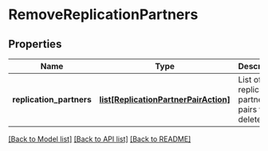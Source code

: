 # RemoveReplicationPartners

## Properties
Name | Type | Description | Notes
------------ | ------------- | ------------- | -------------
**replication_partners** | [**list[ReplicationPartnerPairAction]**](ReplicationPartnerPairAction.md) | List of replication partner pairs to be deleted | 

[[Back to Model list]](../README.md#documentation-for-models) [[Back to API list]](../README.md#documentation-for-api-endpoints) [[Back to README]](../README.md)



